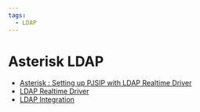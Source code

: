 ```yaml
---
tags:
  - LDAP
---
```


# Asterisk LDAP

- [Asterisk : Setting up PJSIP with LDAP Realtime Driver](https://medium.com/@xavier.brassoud/823a7471108a)
- [LDAP Realtime Driver](https://wiki.asterisk.org/wiki/display/AST/LDAP+Realtime+Driver)
- [LDAP Integration](http://www.asteriskdocs.org/en/3rd_Edition/asterisk-book-html-chunk/ExternalServices_id291590.html)
